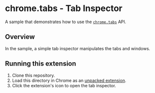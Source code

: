# chrome.tabs - Tab Inspector

A sample that demonstrates how to use the [`chrome.tabs`](https://developer.chrome.com/docs/extensions/reference/tabs/) API.

## Overview

In the sample, a simple tab inspector manipulates the tabs and windows.

## Running this extension

1. Clone this repository.
2. Load this directory in Chrome as an [unpacked extension](https://developer.chrome.com/docs/extensions/mv3/getstarted/development-basics/#load-unpacked).
3. Click the extension's icon to open the tab inspector.

